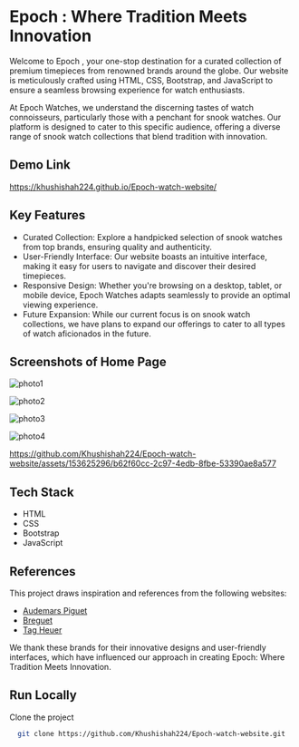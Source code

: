 
#  Epoch : Where Tradition Meets Innovation

Welcome to Epoch , your one-stop destination for a curated collection of premium timepieces from renowned brands around the globe. Our website is meticulously crafted using HTML, CSS, Bootstrap, and JavaScript to ensure a seamless browsing experience for watch enthusiasts.

At Epoch Watches, we understand the discerning tastes of watch connoisseurs, particularly those with a penchant for snook watches. Our platform is designed to cater to this specific audience, offering a diverse range of snook watch collections that blend tradition with innovation.


## Demo Link

https://khushishah224.github.io/Epoch-watch-website/


## Key Features

- Curated Collection: Explore a handpicked selection of snook watches from top brands, ensuring quality and authenticity.
- User-Friendly Interface: Our website boasts an intuitive interface, making it easy for users to navigate and discover their desired timepieces.
- Responsive Design: Whether you're browsing on a desktop, tablet, or mobile device, Epoch Watches adapts seamlessly to provide an optimal viewing experience.
- Future Expansion: While our current focus is on snook watch collections, we have plans to expand our offerings to cater to all types of watch aficionados in the future.


## Screenshots of Home Page

![photo1](https://github.com/Khushishah224/Epoch-watch-website/assets/153625296/34f29324-78c7-43e2-8ede-0c8ff42ccf8f)

![photo2](https://github.com/Khushishah224/Epoch-watch-website/assets/153625296/356298aa-5c34-42ee-ac65-86de25a0df96)

![photo3](https://github.com/Khushishah224/Epoch-watch-website/assets/153625296/a3de9d24-b0ee-4df3-ac71-7afa52a786c8)

![photo4](https://github.com/Khushishah224/Epoch-watch-website/assets/153625296/8139888a-15fa-408a-982d-8d57489d79d6)

https://github.com/Khushishah224/Epoch-watch-website/assets/153625296/b62f60cc-2c97-4edb-8fbe-53390ae8a577


## Tech Stack

- HTML
- CSS
- Bootstrap
- JavaScript

## References

This project draws inspiration and references from the following websites:

- [Audemars Piguet](https://www.audemarspiguet.com)
- [Breguet](https://www.breguet.com)
- [Tag Heuer](https://www.tagheuer.com)

We thank these brands for their innovative designs and user-friendly interfaces, which have influenced our approach in creating Epoch: Where Tradition Meets Innovation.


## Run Locally

Clone the project

```bash
  git clone https://github.com/Khushishah224/Epoch-watch-website.git
```
